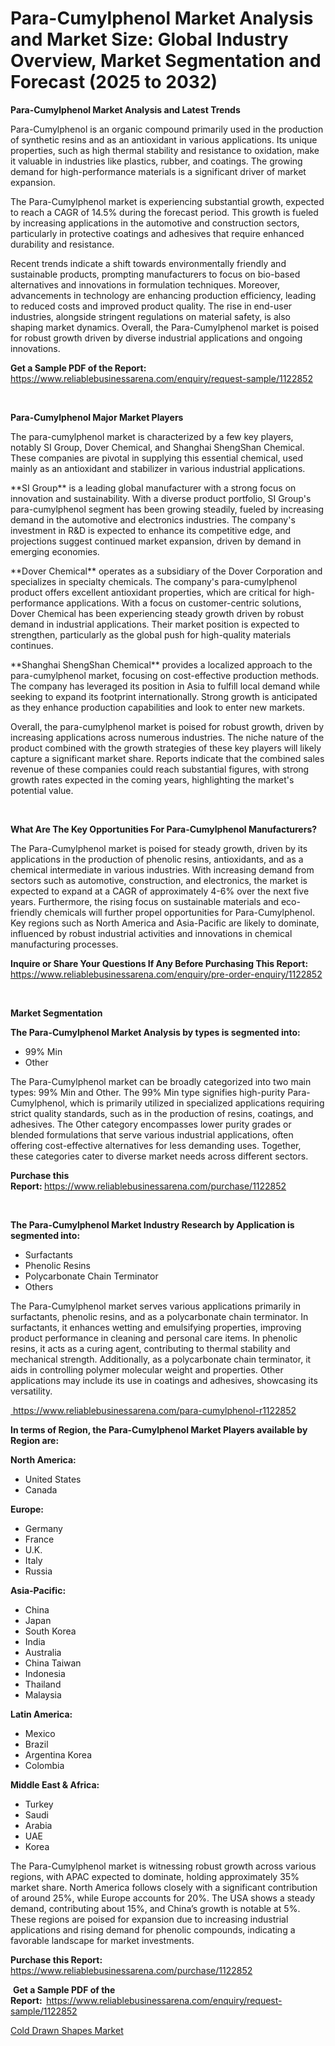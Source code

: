 <p><h1>Para-Cumylphenol Market Analysis and Market Size: Global Industry Overview, Market Segmentation and Forecast (2025 to 2032)</h1></p><p><strong>Para-Cumylphenol Market Analysis and Latest Trends</strong></p>
<p><p>Para-Cumylphenol is an organic compound primarily used in the production of synthetic resins and as an antioxidant in various applications. Its unique properties, such as high thermal stability and resistance to oxidation, make it valuable in industries like plastics, rubber, and coatings. The growing demand for high-performance materials is a significant driver of market expansion.</p><p>The Para-Cumylphenol market is experiencing substantial growth, expected to reach a CAGR of 14.5% during the forecast period. This growth is fueled by increasing applications in the automotive and construction sectors, particularly in protective coatings and adhesives that require enhanced durability and resistance.</p><p>Recent trends indicate a shift towards environmentally friendly and sustainable products, prompting manufacturers to focus on bio-based alternatives and innovations in formulation techniques. Moreover, advancements in technology are enhancing production efficiency, leading to reduced costs and improved product quality. The rise in end-user industries, alongside stringent regulations on material safety, is also shaping market dynamics. Overall, the Para-Cumylphenol market is poised for robust growth driven by diverse industrial applications and ongoing innovations.</p></p>
<p><strong>Get a Sample PDF of the Report:&nbsp;</strong> <a href="https://www.reliablebusinessarena.com/enquiry/request-sample/1122852?utm_campaign=3015&utm_medium=2&utm_source=Github&utm_content=ia&utm_term=04042025&utm_id=para-cumylphenol">https://www.reliablebusinessarena.com/enquiry/request-sample/1122852</a></p>
<p>&nbsp;</p>
<p><strong>Para-Cumylphenol Major Market Players</strong></p>
<p><p>The para-cumylphenol market is characterized by a few key players, notably SI Group, Dover Chemical, and Shanghai ShengShan Chemical. These companies are pivotal in supplying this essential chemical, used mainly as an antioxidant and stabilizer in various industrial applications.</p><p>**SI Group** is a leading global manufacturer with a strong focus on innovation and sustainability. With a diverse product portfolio, SI Group's para-cumylphenol segment has been growing steadily, fueled by increasing demand in the automotive and electronics industries. The company's investment in R&D is expected to enhance its competitive edge, and projections suggest continued market expansion, driven by demand in emerging economies.</p><p>**Dover Chemical** operates as a subsidiary of the Dover Corporation and specializes in specialty chemicals. The company's para-cumylphenol product offers excellent antioxidant properties, which are critical for high-performance applications. With a focus on customer-centric solutions, Dover Chemical has been experiencing steady growth driven by robust demand in industrial applications. Their market position is expected to strengthen, particularly as the global push for high-quality materials continues.</p><p>**Shanghai ShengShan Chemical** provides a localized approach to the para-cumylphenol market, focusing on cost-effective production methods. The company has leveraged its position in Asia to fulfill local demand while seeking to expand its footprint internationally. Strong growth is anticipated as they enhance production capabilities and look to enter new markets.</p><p>Overall, the para-cumylphenol market is poised for robust growth, driven by increasing applications across numerous industries. The niche nature of the product combined with the growth strategies of these key players will likely capture a significant market share. Reports indicate that the combined sales revenue of these companies could reach substantial figures, with strong growth rates expected in the coming years, highlighting the market's potential value.</p></p>
<p>&nbsp;</p>
<p><strong>What Are The Key Opportunities For Para-Cumylphenol Manufacturers?</strong></p>
<p><p>The Para-Cumylphenol market is poised for steady growth, driven by its applications in the production of phenolic resins, antioxidants, and as a chemical intermediate in various industries. With increasing demand from sectors such as automotive, construction, and electronics, the market is expected to expand at a CAGR of approximately 4-6% over the next five years. Furthermore, the rising focus on sustainable materials and eco-friendly chemicals will further propel opportunities for Para-Cumylphenol. Key regions such as North America and Asia-Pacific are likely to dominate, influenced by robust industrial activities and innovations in chemical manufacturing processes.</p></p>
<p><strong>Inquire or Share Your Questions If Any Before Purchasing This Report:</strong> <a href="https://www.reliablebusinessarena.com/enquiry/pre-order-enquiry/1122852?utm_campaign=3015&utm_medium=2&utm_source=Github&utm_content=ia&utm_term=04042025&utm_id=para-cumylphenol">https://www.reliablebusinessarena.com/enquiry/pre-order-enquiry/1122852</a></p>
<p>&nbsp;</p>
<p><strong>Market Segmentation</strong></p>
<p><strong>The Para-Cumylphenol Market Analysis by types is segmented into:</strong></p>
<p><ul><li>99% Min</li><li>Other</li></ul></p>
<p><p>The Para-Cumylphenol market can be broadly categorized into two main types: 99% Min and Other. The 99% Min type signifies high-purity Para-Cumylphenol, which is primarily utilized in specialized applications requiring strict quality standards, such as in the production of resins, coatings, and adhesives. The Other category encompasses lower purity grades or blended formulations that serve various industrial applications, often offering cost-effective alternatives for less demanding uses. Together, these categories cater to diverse market needs across different sectors.</p></p>
<p><strong>Purchase this Report:&nbsp;</strong><a href="https://www.reliablebusinessarena.com/purchase/1122852?utm_campaign=3015&utm_medium=2&utm_source=Github&utm_content=ia&utm_term=04042025&utm_id=para-cumylphenol">https://www.reliablebusinessarena.com/purchase/1122852</a></p>
<p>&nbsp;</p>
<p><strong>The Para-Cumylphenol Market Industry Research by Application is segmented into:</strong></p>
<p><ul><li>Surfactants</li><li>Phenolic Resins</li><li>Polycarbonate Chain Terminator</li><li>Others</li></ul></p>
<p><p>The Para-Cumylphenol market serves various applications primarily in surfactants, phenolic resins, and as a polycarbonate chain terminator. In surfactants, it enhances wetting and emulsifying properties, improving product performance in cleaning and personal care items. In phenolic resins, it acts as a curing agent, contributing to thermal stability and mechanical strength. Additionally, as a polycarbonate chain terminator, it aids in controlling polymer molecular weight and properties. Other applications may include its use in coatings and adhesives, showcasing its versatility.</p></p>
<p><a href="https://www.reliablebusinessarena.com/para-cumylphenol-r1122852?utm_campaign=3015&utm_medium=2&utm_source=Github&utm_content=ia&utm_term=04042025&utm_id=para-cumylphenol">&nbsp;https://www.reliablebusinessarena.com/para-cumylphenol-r1122852</a></p>
<p><strong>In terms of Region, the Para-Cumylphenol Market Players available by Region are:</strong></p>
<p>
    <p> <strong> North America: </strong>
        <ul>
            <li>United States</li>
            <li>Canada</li>
        </ul>
        </p> 
    <p> <strong> Europe: </strong>
        <ul>
            <li>Germany</li>
            <li>France</li>
            <li>U.K.</li>
            <li>Italy</li>
            <li>Russia</li>
        </ul>
        </p> 
    <p> <strong> Asia-Pacific: </strong>
        <ul>
            <li>China</li>
            <li>Japan</li>
            <li>South Korea</li>
            <li>India</li>
            <li>Australia</li>
            <li>China Taiwan</li>
            <li>Indonesia</li>
            <li>Thailand</li>
            <li>Malaysia</li>
        </ul>
        </p> 
    <p> <strong> Latin America: </strong>
        <ul>
            <li>Mexico</li>
            <li>Brazil</li>
            <li>Argentina Korea</li>
            <li>Colombia</li>
        </ul>
        </p> 
    <p> <strong> Middle East & Africa: </strong>
        <ul>
            <li>Turkey</li>
            <li>Saudi</li>
            <li>Arabia</li>
            <li>UAE</li>
            <li>Korea</li>
        </ul>
    </p>
    </p>
<p><p>The Para-Cumylphenol market is witnessing robust growth across various regions, with APAC expected to dominate, holding approximately 35% market share. North America follows closely with a significant contribution of around 25%, while Europe accounts for 20%. The USA shows a steady demand, contributing about 15%, and China’s growth is notable at 5%. These regions are poised for expansion due to increasing industrial applications and rising demand for phenolic compounds, indicating a favorable landscape for market investments.</p></p>
<p><strong>Purchase this Report: </strong><a href="https://www.reliablebusinessarena.com/purchase/1122852?utm_campaign=3015&utm_medium=2&utm_source=Github&utm_content=ia&utm_term=04042025&utm_id=para-cumylphenol">https://www.reliablebusinessarena.com/purchase/1122852</a></p>
<p>&nbsp;<strong>Get a Sample PDF of the Report:&nbsp;&nbsp;</strong><a href="https://www.reliablebusinessarena.com/enquiry/request-sample/1122852?utm_campaign=3015&utm_medium=2&utm_source=Github&utm_content=ia&utm_term=04042025&utm_id=para-cumylphenol">https://www.reliablebusinessarena.com/enquiry/request-sample/1122852</a></p>
<p><strong></strong></p>
<p><p><a href="https://github.com/saroarmaicky/Market-Research-Report-List-1/blob/main/cold-drawn-shapes-market.md?utm_campaign=3015&utm_medium=2&utm_source=Github&utm_content=ia&utm_term=04042025&utm_id=para-cumylphenol">Cold Drawn Shapes Market</a></p></p>